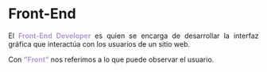 
# Front-End

<p style="text-align: justify">El <span style="font-weight: bold; color: #af9dcc"> Front-End Developer </span> es quien se encarga de desarrollar la interfaz gráfica que interactúa con los usuarios de un sitio web. </p>

Con <span style="font-weight: bold; color: #af9dcc"> "Front" </span>nos referimos a lo que puede observar el usuario.



